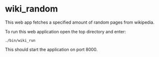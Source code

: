# wiki_random

This web app fetches a specified amount of random pages from wikipedia.

To run this web application open the top directory and enter: 
```
./bin/wiki_run
```
This should start the application on port 8000.
